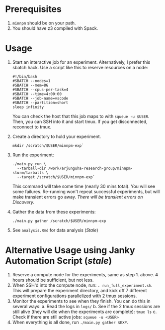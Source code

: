 # Prerequisites

1. `minnpm` should be on your path.
2. You should have z3 compiled with Spack.

# Usage

1. Start an interactive job for an experiment. Alternatively, I prefer this
   sbatch hack. Use a script like this to reserve resources on a node:

   ```
   #!/bin/bash
   #SBATCH --nodes=1
   #SBATCH --mem=8G
   #SBATCH --cpus-per-task=4
   #SBATCH --time=4:00:00
   #SBATCH --job-name=vscode
   #SBATCH --partition=short
   sleep infinity
   ```

   You can check the host that this job maps to with `squeue -u $USER`. Then,
   you can SSH into it and start tmux. If you get disconnected, reconnect to
   tmux.

2. Create a directory to hold your experiment.
   ```
   mkdir /scratch/$USER/minnpm-exp`
   ```

3. Run the experiment:

   ```
   ./main.py run \
     --tarball-dir /work/arjunguha-research-group/minnpm-slurm/tarballs \
     --target /scratch/$USER/minnpm-exp`
   ```

   This command will take some time (nearly 30 mins total). You will see some
   failures. Re-running won't repeat successful experiments, but will make
   transient errors go away. *There will be transient errors on Discovery.*

5. Gather the data from these experiments:

   ```
   ./main.py gather /scratch/$USER/minnpm-exp
   ```

6. See `analysis.Rmd` for data analysis (*Stale*)


# Alternative Usage using Janky Automation Script (*stale*)

1. Reserve a compute node for the experiments, same as step 1. above. 4 hours should be sufficient, but not less.
2. When SSH'd into the compute node, run: `. run_full_experiment.sh`. This will prepare the experiment directory, and kick off 7 different experiment configurations parallelized with 2 tmux sessions.
3. Monitor the experiments to see when they finish. You can do this in several ways:
   a. Read the logs in `logs/`
   b. See if the 2 tmux sessions are still alive (they will die when the experiments are complete): `tmux ls`
   c. Check if there are still active jobs: `squeue -u <USER>`
4. When everything is all done, run `./main.py gather $EXP`.
